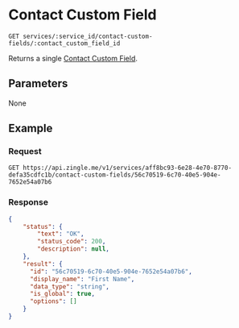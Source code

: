 # Contact Custom Field 

    GET services/:service_id/contact-custom-fields/:contact_custom_field_id
    
Returns a single [Contact Custom Field].

## Parameters
None

## Example
### Request

    GET https://api.zingle.me/v1/services/aff8bc93-6e28-4e70-8770-defa35cdfc1b/contact-custom-fields/56c70519-6c70-40e5-904e-7652e54a07b6

### Response
``` json
{
    "status": {
        "text": "OK",
        "status_code": 200,
        "description": null,
    },
    "result": {
      "id": "56c70519-6c70-40e5-904e-7652e54a07b6",
      "display_name": "First Name",
      "data_type": "string",
      "is_global": true,
      "options": []
    }    
}
```

[Overview - Request Modifiers]: /README.md#request-modifiers
[Contact Custom Field]: README.md
